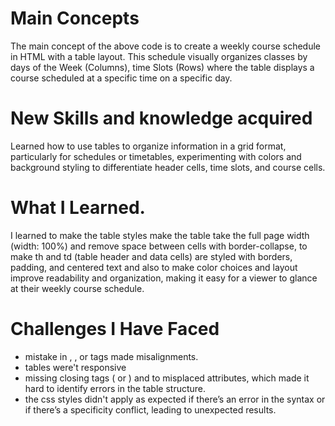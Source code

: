# Main Concepts
The main concept of the above code is to create a weekly course schedule in HTML with a table layout. This schedule visually organizes classes by days of the Week (Columns), time Slots (Rows) where the table displays a course scheduled at a specific time on a specific day.

# New Skills and knowledge acquired
Learned how to use tables to organize information in a grid format, particularly for schedules or timetables, experimenting with colors and background styling to differentiate header cells, time slots, and course cells.

# What I Learned.
I learned to make the table styles make the table take the full page width (width: 100%) and remove space between cells with border-collapse, to make th and td (table header and data cells) are styled with borders, padding, and centered text and also to make  color choices and layout improve readability and organization, making it easy for a viewer to glance at their weekly course schedule.

# Challenges I Have Faced
-  mistake in <tr>, <th>, or <td> tags made misalignments.
-  tables were't responsive
-  missing closing tags (</tr> or </td>) and to misplaced attributes, which made it hard to identify errors in the table structure.
- the css styles didn't apply as expected if there’s an error in the syntax or if there’s a specificity conflict, leading to unexpected results.